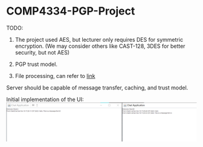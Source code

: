 # COMP4334-PGP-Project

TODO:

1. The project used AES, but lecturer only requires DES for symmetric encryption. 
(We may consider others like CAST-128, 3DES for better security, but not AES) 

2. PGP trust model.

3. File processing, can refer to [link](https://github.com/xzx4959/PGP/blob/master/src/main/java/com/alibaba/pgp/TestPGP/KeyBasedLargeFileProcessor.java)

Server should be capable of message transfer, caching, and trust model. 


Initial implementation of the UI:
![img.png](img.png)